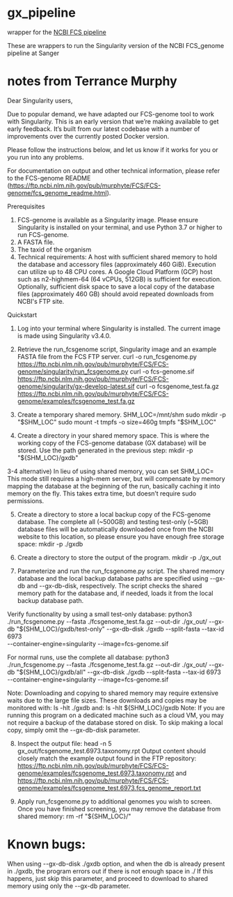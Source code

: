 # gx_pipeline
wrapper for the [NCBI FCS pipeline](https://ftp.ncbi.nlm.nih.gov/pub/murphyte/FCS/FCS-genome/fcs_genome_readme.html)

These are wrappers to run the Singularity version of the NCBI FCS_genome pipeline at Sanger

# notes from Terrance Murphy
Dear Singularity users,
 
Due to popular demand, we have adapted our FCS-genome tool to work with Singularity. This is an early version that we’re making available to get early feedback. It’s built from our latest codebase with a number of improvements over the currently posted Docker version.
 
Please follow the instructions below, and let us know if it works for you or you run into any problems.
 
For documentation on output and other technical information, please refer to the FCS-genome README (https://ftp.ncbi.nlm.nih.gov/pub/murphyte/FCS/FCS-genome/fcs_genome_readme.html).
 
Prerequisites
 
1. FCS-genome is available as a Singularity image. Please ensure Singularity is installed on your terminal, and use Python 3.7 or higher to run FCS-genome.
2. A FASTA file.
3. The taxid of the organism
4. Technical requirements:
  A host with sufficient shared memory to hold the database and accessory files (approximately 460 GiB). Execution can utilize up to 48 CPU cores.
  A Google Cloud Platform (GCP) host such as n2-highmem-64 (64 vCPUs, 512GB) is sufficient for execution. Optionally, sufficient disk space to save
  a local copy of the database files (approximately 460 GB) should avoid repeated downloads from NCBI's FTP site.
 
Quickstart
1) Log into your terminal where Singularity is installed. The current image is made using Singularity v3.4.0.
2) Retrieve the run_fcsgenome script, Singularity image and an example FASTA file from the FCS FTP server.
curl -o run_fcsgenome.py https://ftp.ncbi.nlm.nih.gov/pub/murphyte/FCS/FCS-genome/singularity/run_fcsgenome.py
curl -o fcs-genome.sif https://ftp.ncbi.nlm.nih.gov/pub/murphyte/FCS/FCS-genome/singularity/gx-develop-latest.sif
curl -o fcsgenome_test.fa.gz https://ftp.ncbi.nlm.nih.gov/pub/murphyte/FCS/FCS-genome/examples/fcsgenome_test.fa.gz
 
3) Create a temporary shared memory.
SHM_LOC=/mnt/shm
sudo mkdir -p "$SHM_LOC"
sudo mount -t tmpfs -o size=460g tmpfs "$SHM_LOC"
 
4) Create a directory in your shared memory space. This is where the working copy of the FCS-genome database (GX database) will be stored.
Use the path generated in the previous step:
mkdir -p "${SHM_LOC}/gxdb"
 
3-4 alternative)
In lieu of using shared memory, you can set SHM_LOC=<disk path>
This mode still requires a high-mem server, but will compensate by memory mapping the database at the beginning of the run, basically caching it into memory on the fly. This takes extra time, but doesn’t require sudo permissions.
 
5) Create a directory to store a local backup copy of the FCS-genome database.
The complete all (~500GB) and testing test-only (~5GB) database files will be automatically downloaded once from the NCBI website to this location,
so please ensure you have enough free storage space:
mkdir -p ./gxdb
 
6) Create a directory to store the output of the program.
mkdir -p ./gx_out
 
7) Parameterize and run the run_fcsgenome.py script.
The shared memory database and the local backup database paths are specified using --gx-db and --gx-db-disk, respectively.
The script checks the shared memory path for the database and, if needed, loads it from the local backup database path.
 
Verify functionality by using a small test-only database:
python3 ./run_fcsgenome.py --fasta ./fcsgenome_test.fa.gz --out-dir ./gx_out/ --gx-db "${SHM_LOC}/gxdb/test-only" --gx-db-disk ./gxdb --split-fasta --tax-id 6973 \
--container-engine=singularity --image=fcs-genome.sif
 
For normal runs, use the complete all database:
python3 ./run_fcsgenome.py --fasta ./fcsgenome_test.fa.gz --out-dir ./gx_out/ --gx-db "${SHM_LOC}/gxdb/all" --gx-db-disk ./gxdb --split-fasta --tax-id 6973 \
--container-engine=singularity --image=fcs-genome.sif
 
Note: Downloading and copying to shared memory may require extensive waits due to the large file sizes. These downloads and copies may be monitored with:
ls -hlt ./gxdb
and:
ls -hlt ${SHM_LOC}/gxdb
Note: If you are running this program on a dedicated machine such as a cloud VM, you may not require a backup of the database stored on disk.
To skip making a local copy, simply omit the --gx-db-disk parameter.
 
8) Inspect the output file:
head -n 5 gx_out/fcsgenome_test.6973.taxonomy.rpt
Output content should closely match the example output found in the FTP repository:
https://ftp.ncbi.nlm.nih.gov/pub/murphyte/FCS/FCS-genome/examples/fcsgenome_test.6973.taxonomy.rpt
and
https://ftp.ncbi.nlm.nih.gov/pub/murphyte/FCS/FCS-genome/examples/fcsgenome_test.6973.fcs_genome_report.txt
 
9) Apply run_fcsgenome.py to additional genomes you wish to screen. Once you have finished screening, you may remove the database from shared memory:
rm -rf "${SHM_LOC}/"
 
 
# Known bugs:
When using --gx-db-disk ./gxdb option, and when the db is already present in ./gxdb, the program errors out if there is not enough space in ./
If this happens, just skip this parameter, and proceed to download to shared memory using only the --gx-db parameter.

